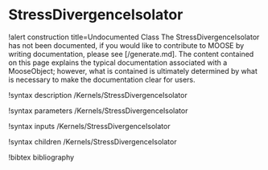 <!-- MOOSE Documentation Stub: Remove this when content is added. -->

# StressDivergenceIsolator

!alert construction title=Undocumented Class
The StressDivergenceIsolator has not been documented, if you would like to contribute to MOOSE by
writing documentation, please see [/generate.md]. The content contained on this page explains
the typical documentation associated with a MooseObject; however, what is contained is ultimately
determined by what is necessary to make the documentation clear for users.

!syntax description /Kernels/StressDivergenceIsolator

!syntax parameters /Kernels/StressDivergenceIsolator

!syntax inputs /Kernels/StressDivergenceIsolator

!syntax children /Kernels/StressDivergenceIsolator

!bibtex bibliography
